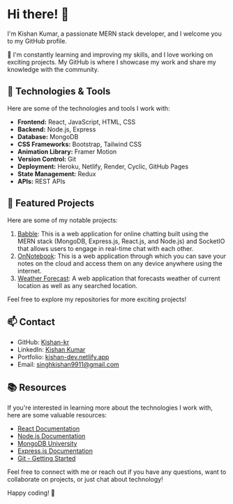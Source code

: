 # Hi there! 👋

I'm Kishan Kumar, a passionate MERN stack developer, and I welcome you to my GitHub profile.

🌱 I'm constantly learning and improving my skills, and I love working on exciting projects. My GitHub is where I showcase my work and share my knowledge with the community.

## 🔧 Technologies & Tools

Here are some of the technologies and tools I work with:

- **Frontend:** React, JavaScript, HTML, CSS
- **Backend:** Node.js, Express
- **Database:** MongoDB
- **CSS Frameworks:** Bootstrap, Tailwind CSS
- **Animation Library:** Framer Motion
- **Version Control:** Git
- **Deployment:** Heroku, Netlify, Render, Cyclic, GitHub Pages
- **State Management:** Redux
- **APIs:** REST APIs

## 🌟 Featured Projects

Here are some of my notable projects:

1. [Babble](https://github.com/Kishan-kr/chat-bird): This is a web application for online chatting built using the MERN stack (MongoDB, Express.js, React.js, and Node.js) and SocketIO that allows users to engage in real-time chat with each other.
2. [OnNotebook](https://github.com/Kishan-kr/on-notebook): This is a web application through which you can save your notes on the cloud and access them on any device anywhere using the internet.
3. [Weather Forecast](https://github.com/Kishan-kr/weather-forecast): A web application that forecasts weather of current location as well as any searched location.

Feel free to explore my repositories for more exciting projects!

## 📫 Contact

- GitHub: [Kishan-kr](https://github.com/Kishan-kr)
- LinkedIn: [Kishan Kumar](https://linkedin.com/in/kishan-k)
- Portfolio: [kishan-dev.netlify.app](https://kishan-dev.netlify.app/)
- Email: [singhkishan9911@gmail.com](mailto:singhkishan9911@gmail.com)

## 📚 Resources

If you're interested in learning more about the technologies I work with, here are some valuable resources:

- [React Documentation](https://reactjs.org/docs/getting-started.html)
- [Node.js Documentation](https://nodejs.org/en/docs/)
- [MongoDB University](https://university.mongodb.com/)
- [Express.js Documentation](https://expressjs.com/)
- [Git - Getting Started](https://git-scm.com/book/en/v2/Getting-Started-About-Version-Control)

Feel free to connect with me or reach out if you have any questions, want to collaborate on projects, or just chat about technology!

Happy coding! 🚀
